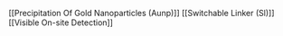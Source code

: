 [[Precipitation Of Gold Nanoparticles (Aunp)]]
[[Switchable Linker (Sl)]]
[[Visible On-site Detection]]
